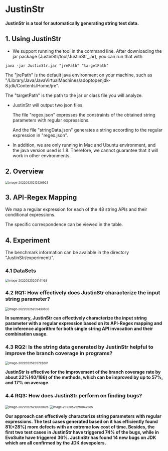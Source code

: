 # JustinStr

**JustinStr is a tool for automatically generating string test data.**

## 1. Using JustinStr

- We support running the tool in the command line. After downloading the jar package (JustinStr/tool/JustinStr_jar), you can run that with

```
java -jar JustinStr.jar "jrePath" "targetPath"
```

The "jrePath" is  the default java environment on your machine, such as "/Library/Java/JavaVirtualMachines/adoptopenjdk-8.jdk/Contents/Home/jre".

The "targetPath" is the path to the jar or class file you will analyze.

- JustinStr will output two json files.

  The file "regex.json" expresses the constraints of the obtained string parameters with regular expressions.

  And the file "stringData.json" generates a string according to the regular expression in "regex.json".

- In addition, we are only running in Mac and Ubuntu environment, and the java version used is 1.8. Therefore, we cannot guarantee that it will work in other environments.

## 2. Overview

<img src="https://tva1.sinaimg.cn/large/e6c9d24egy1h2kyxtaj9lj20ua0cywg2.jpg" alt="image-20220525212526923" style="zoom:67%;" />

##  3. API-Regex Mapping

We map a regular expression for each of the 48 string APIs and their conditional expressions.

The specific correspondence can be viewed in the table.



## 4. Experiment

The benchmark information can be avaiable in the directory "JustinStr/experiment/".

### 4.1 DataSets

<img src="https://tva1.sinaimg.cn/large/e6c9d24egy1h2kxyqijxvj20sy0cagnn.jpg" alt="image-20220525205141168" style="zoom:67%;" />

### 4.2 RQ1: How effectively does JustinStr characterize the input string parameter?

<img src="https://tva1.sinaimg.cn/large/e6c9d24egy1h2ky1mcl1tj20sy0ca76g.jpg" alt="image-20220525205430600" style="zoom:67%;" />

**In summary, JustinStr can effectively characterize the input string parameter with a regular expression based on its API-Regex mapping and the inference algorithm for both single string API invocation and their combination usage.**

### 4.3 RQ2: Is the string data generated by JustinStr helpful to improve the branch coverage in programs?

<img src="https://tva1.sinaimg.cn/large/e6c9d24egy1h2ky4q1w1mj20sy0caq4l.jpg" alt="image-20220525205728601" style="zoom:67%;" />

**JustinStr is effective for the improvement of the branch coverage rate by about 22%(40/186) of the methods, which can be improved by up to 57%, and 17% on average.**

### 4.4 RQ3: How does JustinStr perform on finding bugs?

<img src="https://tva1.sinaimg.cn/large/e6c9d24ely1h2ky85ixfaj20ug0eemz4.jpg" alt="image-20220525210006626" style="zoom:67%;" />

<img src="https://tva1.sinaimg.cn/large/e6c9d24ely1h2ky8520qij20tk0fkdi2.jpg" alt="image-20220525210042365" style="zoom:67%;" />

**Our approach can effectively characterize string parameters with regular expressions. The test cases generated based on it has efficiently found 81(+28%) more defects with an extreme low cost of time. Besides, the first two test cases in JustinStr have triggered 74% of the bugs, while in EvoSuite have triggered 36%. JustinStr has found 14 new bugs on JDK which are all confirmed by the JDK devepolers.**